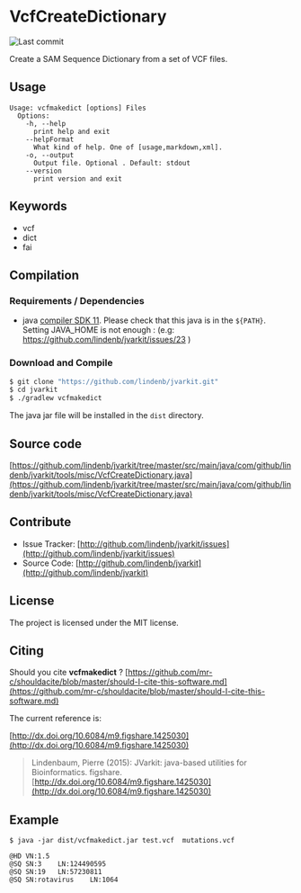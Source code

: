 # VcfCreateDictionary

![Last commit](https://img.shields.io/github/last-commit/lindenb/jvarkit.png)

Create a SAM Sequence Dictionary from a set of VCF files.


## Usage

```
Usage: vcfmakedict [options] Files
  Options:
    -h, --help
      print help and exit
    --helpFormat
      What kind of help. One of [usage,markdown,xml].
    -o, --output
      Output file. Optional . Default: stdout
    --version
      print version and exit

```


## Keywords

 * vcf
 * dict
 * fai


## Compilation

### Requirements / Dependencies

* java [compiler SDK 11](https://jdk.java.net/11/). Please check that this java is in the `${PATH}`. Setting JAVA_HOME is not enough : (e.g: https://github.com/lindenb/jvarkit/issues/23 )


### Download and Compile

```bash
$ git clone "https://github.com/lindenb/jvarkit.git"
$ cd jvarkit
$ ./gradlew vcfmakedict
```

The java jar file will be installed in the `dist` directory.

## Source code 

[https://github.com/lindenb/jvarkit/tree/master/src/main/java/com/github/lindenb/jvarkit/tools/misc/VcfCreateDictionary.java](https://github.com/lindenb/jvarkit/tree/master/src/main/java/com/github/lindenb/jvarkit/tools/misc/VcfCreateDictionary.java)


## Contribute

- Issue Tracker: [http://github.com/lindenb/jvarkit/issues](http://github.com/lindenb/jvarkit/issues)
- Source Code: [http://github.com/lindenb/jvarkit](http://github.com/lindenb/jvarkit)

## License

The project is licensed under the MIT license.

## Citing

Should you cite **vcfmakedict** ? [https://github.com/mr-c/shouldacite/blob/master/should-I-cite-this-software.md](https://github.com/mr-c/shouldacite/blob/master/should-I-cite-this-software.md)

The current reference is:

[http://dx.doi.org/10.6084/m9.figshare.1425030](http://dx.doi.org/10.6084/m9.figshare.1425030)

> Lindenbaum, Pierre (2015): JVarkit: java-based utilities for Bioinformatics. figshare.
> [http://dx.doi.org/10.6084/m9.figshare.1425030](http://dx.doi.org/10.6084/m9.figshare.1425030)



## Example

```
$ java -jar dist/vcfmakedict.jar test.vcf  mutations.vcf

@HD	VN:1.5
@SQ	SN:3	LN:124490595
@SQ	SN:19	LN:57230811
@SQ	SN:rotavirus	LN:1064
```


